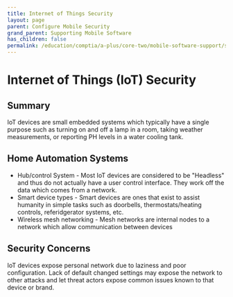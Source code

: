 ```yaml
---
title: Internet of Things Security
layout: page
parent: Configure Mobile Security
grand_parent: Supporting Mobile Software
has_children: false
permalink: /education/comptia/a-plus/core-two/mobile-software-support/security/iot/
---
```


# Internet of Things (IoT) Security

## Summary

IoT devices are small embedded systems which typically have a single purpose such as turning on and off a lamp in a room, taking weather measurements, or reporting PH levels in a water cooling tank.

## Home Automation Systems

- Hub/control System - Most IoT devices are considered to be "Headless" and thus do not actually have a user control interface. They work off the data which comes from a network.
- Smart device types - Smart devices are ones that exist to assist humanity in simple tasks such as doorbells, thermostats/heating controls, referidgerator systems, etc. 
- Wireless mesh networking - Mesh networks are internal nodes to a network which allow communication between devices 


## Security Concerns

IoT devices expose personal network due to laziness and poor configuration. Lack of default changed settings may expose the network to other attacks and let threat actors expose common issues known to that device or brand.